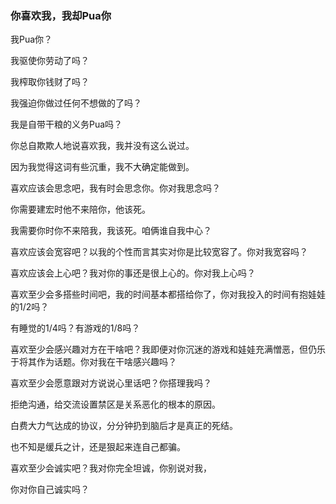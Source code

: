 ### 你喜欢我，我却Pua你

我Pua你？

我驱使你劳动了吗？

我榨取你钱财了吗？

我强迫你做过任何不想做的了吗？

我是自带干粮的义务Pua吗？

你总自欺欺人地说喜欢我，我并没有这么说过。

因为我觉得这词有些沉重，我不大确定能做到。

喜欢应该会思念吧，我有时会思念你。你对我思念吗？

你需要建宏时他不来陪你，他该死。

我需要你时你不来陪我，我该死。咱俩谁自我中心？

喜欢应该会宽容吧？以我的个性而言其实对你是比较宽容了。你对我宽容吗？

喜欢应该会上心吧？我对你的事还是很上心的。你对我上心吗？

喜欢至少会多搭些时间吧，我的时间基本都搭给你了，你对我投入的时间有抱娃娃的1/2吗？

有睡觉的1/4吗？有游戏的1/8吗？

喜欢至少会感兴趣对方在干啥吧？我即便对你沉迷的游戏和娃娃充满憎恶，但仍乐于将其作为话题。你对我在干啥感兴趣吗？

喜欢至少会愿意跟对方说说心里话吧？你搭理我吗？

拒绝沟通，给交流设置禁区是关系恶化的根本的原因。

白费大力气达成的协议，分分钟扔到脑后才是真正的死结。

也不知是缓兵之计，还是狠起来连自己都骗。

喜欢至少会诚实吧？我对你完全坦诚，你别说对我，

你对你自己诚实吗？
